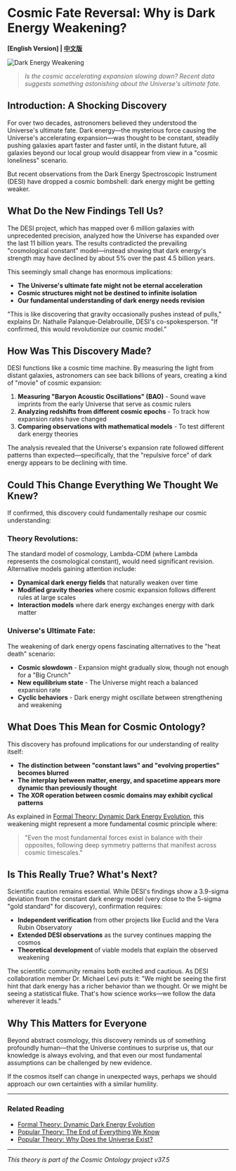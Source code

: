 # Cosmic Fate Reversal: Why is Dark Energy Weakening?

**[English Version] | [中文版](popular_theory_dark_energy_weakening.md)**

![Dark Energy Weakening](../assets/images/dark_energy_weakening.jpg)

> *Is the cosmic accelerating expansion slowing down? Recent data suggests something astonishing about the Universe's ultimate fate.*

## Introduction: A Shocking Discovery

For over two decades, astronomers believed they understood the Universe's ultimate fate. Dark energy—the mysterious force causing the Universe's accelerating expansion—was thought to be constant, steadily pushing galaxies apart faster and faster until, in the distant future, all galaxies beyond our local group would disappear from view in a "cosmic loneliness" scenario.

But recent observations from the Dark Energy Spectroscopic Instrument (DESI) have dropped a cosmic bombshell: dark energy might be getting weaker.

## What Do the New Findings Tell Us?

The DESI project, which has mapped over 6 million galaxies with unprecedented precision, analyzed how the Universe has expanded over the last 11 billion years. The results contradicted the prevailing "cosmological constant" model—instead showing that dark energy's strength may have declined by about 5% over the past 4.5 billion years.

This seemingly small change has enormous implications:

- **The Universe's ultimate fate might not be eternal acceleration**
- **Cosmic structures might not be destined to infinite isolation**
- **Our fundamental understanding of dark energy needs revision**

"This is like discovering that gravity occasionally pushes instead of pulls," explains Dr. Nathalie Palanque-Delabrouille, DESI's co-spokesperson. "If confirmed, this would revolutionize our cosmic model."

## How Was This Discovery Made?

DESI functions like a cosmic time machine. By measuring the light from distant galaxies, astronomers can see back billions of years, creating a kind of "movie" of cosmic expansion:

1. **Measuring "Baryon Acoustic Oscillations" (BAO)** - Sound wave imprints from the early Universe that serve as cosmic rulers
2. **Analyzing redshifts from different cosmic epochs** - To track how expansion rates have changed
3. **Comparing observations with mathematical models** - To test different dark energy theories

The analysis revealed that the Universe's expansion rate followed different patterns than expected—specifically, that the "repulsive force" of dark energy appears to be declining with time.

## Could This Change Everything We Thought We Knew?

If confirmed, this discovery could fundamentally reshape our cosmic understanding:

### Theory Revolutions:

The standard model of cosmology, Lambda-CDM (where Lambda represents the cosmological constant), would need significant revision. Alternative models gaining attention include:

- **Dynamical dark energy fields** that naturally weaken over time
- **Modified gravity theories** where cosmic expansion follows different rules at large scales
- **Interaction models** where dark energy exchanges energy with dark matter

### Universe's Ultimate Fate:

The weakening of dark energy opens fascinating alternatives to the "heat death" scenario:

- **Cosmic slowdown** - Expansion might gradually slow, though not enough for a "Big Crunch"
- **New equilibrium state** - The Universe might reach a balanced expansion rate
- **Cyclic behaviors** - Dark energy might oscillate between strengthening and weakening

## What Does This Mean for Cosmic Ontology?

This discovery has profound implications for our understanding of reality itself:

- **The distinction between "constant laws" and "evolving properties" becomes blurred**
- **The interplay between matter, energy, and spacetime appears more dynamic than previously thought**
- **The XOR operation between cosmic domains may exhibit cyclical patterns**

As explained in [Formal Theory: Dynamic Dark Energy Evolution](../formal_theory/formal_theory_dynamic_dark_energy.md), this weakening might represent a more fundamental cosmic principle where:

> "Even the most fundamental forces exist in balance with their opposites, following deep symmetry patterns that manifest across cosmic timescales."

## Is This Really True? What's Next?

Scientific caution remains essential. While DESI's findings show a 3.9-sigma deviation from the constant dark energy model (very close to the 5-sigma "gold standard" for discovery), confirmation requires:

- **Independent verification** from other projects like Euclid and the Vera Rubin Observatory
- **Extended DESI observations** as the survey continues mapping the cosmos
- **Theoretical development** of viable models that explain the observed weakening

The scientific community remains both excited and cautious. As DESI collaboration member Dr. Michael Levi puts it: "We might be seeing the first hint that dark energy has a richer behavior than we thought. Or we might be seeing a statistical fluke. That's how science works—we follow the data wherever it leads."

## Why This Matters for Everyone

Beyond abstract cosmology, this discovery reminds us of something profoundly human—that the Universe continues to surprise us, that our knowledge is always evolving, and that even our most fundamental assumptions can be challenged by new evidence.

If the cosmos itself can change in unexpected ways, perhaps we should approach our own certainties with a similar humility.

---

### Related Reading

- [Formal Theory: Dynamic Dark Energy Evolution](../formal_theory/formal_theory_dynamic_dark_energy.md)
- [Popular Theory: The End of Everything We Know](../popular_theory/popular_theory_cosmic_fate.md)
- [Popular Theory: Why Does the Universe Exist?](../popular_theory/popular_theory_universe_existence.md)

---

*This theory is part of the Cosmic Ontology project v37.5* 
